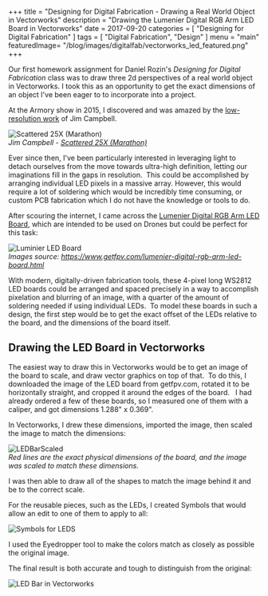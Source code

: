 +++
title = "Designing for Digital Fabrication - Drawing a Real World Object in Vectorworks"
description = "Drawing the Lumenier Digital RGB Arm LED Board in Vectorworks"
date = 2017-09-20
categories = [
  "Designing for Digital Fabrication"
]
tags = [
  "Digital Fabrication",
  "Design"
]
menu = "main"
featuredImage= "/blog/images/digitalfab/vectorworks_led_featured.png"
+++

Our first homework assignment for Daniel Rozin's *Designing for Digital Fabrication* class was to draw three 2d perspectives of a real world object in Vectorworks.
I took this as an opportunity to get the exact dimensions of an object I've been eager to to incorporate into a project.

At the Armory show in 2015, I discovered and was amazed by the [low-resolution work](http://www.jimcampbell.tv/portfolio/low_resolution_works/) of Jim Campbell.

![Scattered 25X (Marathon)](/blog/images/digitalfab/jimcampbell25x.jpg)
<br/>*Jim Campbell - [Scattered 25X (Marathon)](http://www.jimcampbell.tv/portfolio/low_resolution_works/scattered_25x/)*

Ever since then, I've been particularly interested in leveraging light to detach ourselves from the move towards ultra-high definition, letting our imaginations fill in the gaps in resolution.  This could be accomplished by arranging individual LED pixels in a massive array. However, this would require a lot of soldering which would be incredibly time consuming, or custom PCB fabrication which I do not have the knowledge or tools to do.

After scouring the internet, I came across the [Lumenier Digital RGB Arm LED Board,](https://www.getfpv.com/lumenier-digital-rgb-arm-led-board.html) which are intended to be used on Drones but could be perfect for this task:

![Luminier LED Board](/blog/images/digitalfab/LuminierViews-1024x469.png)
<br/>*Images source: https://www.getfpv.com/lumenier-digital-rgb-arm-led-board.html*

With modern, digitally-driven fabrication tools, these 4-pixel long WS2812 LED boards could be arranged and spaced precisely in a way to accomplish pixelation and blurring of an image, with a quarter of the amount of soldering needed if using individual LEDs.  To model these boards in such a design, the first step would be to get the exact offset of the LEDs relative to the board, and the dimensions of the board itself.

## Drawing the LED Board in Vectorworks

The easiest way to draw this in Vectorworks would be to get an image of the board to scale, and draw vector graphics on top of that.  To do this, I downloaded the image of the LED board from getfpv.com, rotated it to be horizontally straight, and cropped it around the edges of the board.   I had already ordered a few of these boards, so I measured one of them with a caliper, and got dimensions 1.288" x 0.369".

In Vectorworks, I drew these dimensions, imported the image, then scaled the image to match the dimensions:

![LEDBarScaled](/blog/images/digitalfab/scaledfordrawing.png)
<br/>
*Red lines are the exact physical dimensions of the board, and the image was scaled to match these dimensions.*

I was then able to draw all of the shapes to match the image behind it and be to the correct scale.

For the reusable pieces, such as the LEDs, I created Symbols that would allow an edit to one of them to apply to all:

![Symbols for LEDS](/blog/images/digitalfab/LEDSymbols.png)

I used the Eyedropper tool to make the colors match as closely as possible the original image.

The final result is both accurate and tough to distinguish from the original:

![LED Bar in Vectorworks](/blog/images/digitalfab/LumenierLEDBarScaled.png)
